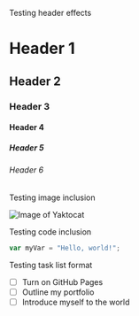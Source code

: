 Testing header effects

# Header 1
## Header 2
### Header 3
#### Header 4
##### Header 5
###### Header 6

Testing image inclusion

![Image of Yaktocat](https://octodex.github.com/images/yaktocat.png)

Testing code inclusion

``` javascript
var myVar = "Hello, world!";
```

Testing task list format

- [ ] Turn on GitHub Pages
- [ ] Outline my portfolio
- [ ] Introduce myself to the world
